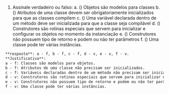 1. Assinale verdadeiro ou falso:
a. () Objetos são modelos para classes
b. () Atributos de uma classe devem ser obrigatoriamente inicializados para que as classes compilem
c. () Uma variável declarada dentro de um método deve ser inicializada para que a classe seja compilável
d. () Construtores são rotinas especiais que servem para inicializar e configurar os objetos no momento da instanciação
e. () Construtores não possuem tipo de retorno e podem ou não ter parâmetros
f. () Uma classe pode ter várias instâncias.

```md
**resposta**: a - f, b - f, c - f, d - v, e - v, f - v. 
**Justificativa**:
a - f: Classes são modelos para objetos.
b - f: Atributos de uma classe não precisam ser inicializados.
c - f: Variáveis declaradas dentro de um método não precisam ser inicializadas.
d - v: Construtores são rotinas especiais que servem para inicializar e configurar os objetos no momento da instanciação. 
e - v: Construtores não possuem tipo de retorno e podem ou não ter parâmetros.
f - v: Uma classe pode ter várias instâncias.
```